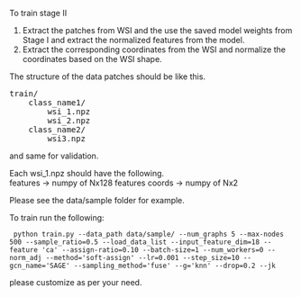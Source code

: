 To train stage II 

1. Extract the patches from WSI and the use the saved model weights from Stage I and extract the normalized features from the model.
2. Extract the corresponding coordinates from the WSI and normalize the coordinates based on the WSI shape.

The structure of the data patches should be like this.
<pre>
train/ 
    class_name1/
        wsi_1.npz
        wsi_2.npz
    class_name2/
        wsi3.npz
</pre>
and same for validation.

Each wsi_1.npz should have the following. <br>
features -> numpy of Nx128 features
coords -> numpy of Nx2 

Please see the data/sample folder for example.

To train run the following: 
```
 python train.py --data_path data/sample/ --num_graphs 5 --max-nodes 500 --sample_ratio=0.5 --load_data_list --input_feature_dim=18 --feature 'ca' --assign-ratio=0.10 --batch-size=1 --num_workers=0 --norm_adj --method='soft-assign' --lr=0.001 --step_size=10 --gcn_name='SAGE' --sampling_method='fuse' --g='knn' --drop=0.2 --jk
```
please customize as per your need.